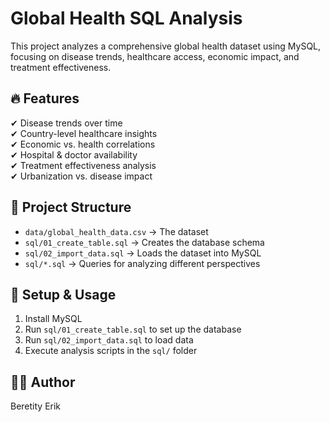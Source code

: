# Global Health SQL Analysis  

This project analyzes a comprehensive global health dataset using MySQL, focusing on disease trends, healthcare access, economic impact, and treatment effectiveness.  

## 🔥 Features  
✔ Disease trends over time  
✔ Country-level healthcare insights  
✔ Economic vs. health correlations  
✔ Hospital & doctor availability  
✔ Treatment effectiveness analysis  
✔ Urbanization vs. disease impact  

## 📂 Project Structure  
- `data/global_health_data.csv` → The dataset  
- `sql/01_create_table.sql` → Creates the database schema  
- `sql/02_import_data.sql` → Loads the dataset into MySQL  
- `sql/*.sql` → Queries for analyzing different perspectives  

## 🚀 Setup & Usage  
1. Install MySQL  
2. Run `sql/01_create_table.sql` to set up the database  
3. Run `sql/02_import_data.sql` to load data  
4. Execute analysis scripts in the `sql/` folder  

## 👨‍💻 Author  
Beretity Erik  
